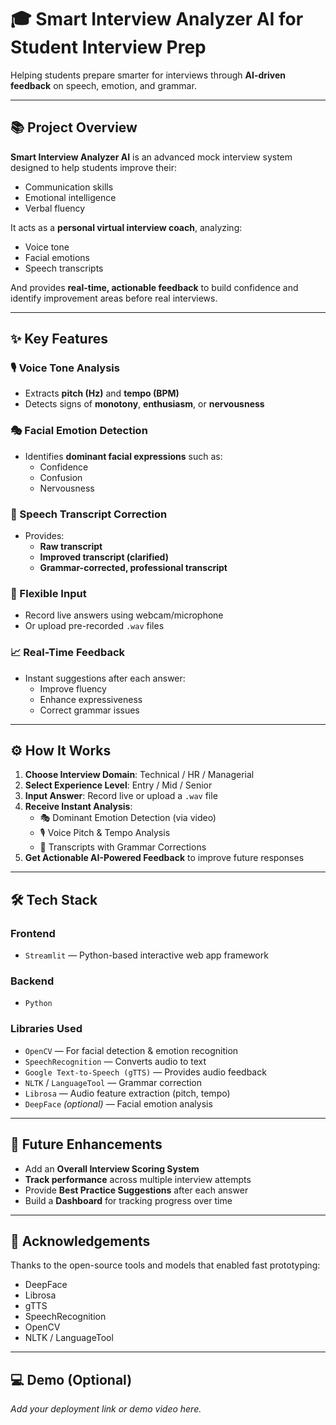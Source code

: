 # 🎓 Smart Interview Analyzer AI for Student Interview Prep

Helping students prepare smarter for interviews through **AI-driven feedback** on speech, emotion, and grammar.

---

## 📚 Project Overview

**Smart Interview Analyzer AI** is an advanced mock interview system designed to help students improve their:

- Communication skills  
- Emotional intelligence  
- Verbal fluency  

It acts as a **personal virtual interview coach**, analyzing:

- Voice tone  
- Facial emotions  
- Speech transcripts  

And provides **real-time, actionable feedback** to build confidence and identify improvement areas before real interviews.

---

## ✨ Key Features

### 🎙 Voice Tone Analysis
- Extracts **pitch (Hz)** and **tempo (BPM)**
- Detects signs of **monotony**, **enthusiasm**, or **nervousness**

### 🎭 Facial Emotion Detection
- Identifies **dominant facial expressions** such as:
  - Confidence
  - Confusion
  - Nervousness

### 📝 Speech Transcript Correction
- Provides:
  - **Raw transcript**
  - **Improved transcript (clarified)**
  - **Grammar-corrected, professional transcript**

### 🔄 Flexible Input
- Record live answers using webcam/microphone
- Or upload pre-recorded `.wav` files

### 📈 Real-Time Feedback
- Instant suggestions after each answer:
  - Improve fluency
  - Enhance expressiveness
  - Correct grammar issues

---

## ⚙️ How It Works

1. **Choose Interview Domain**: Technical / HR / Managerial  
2. **Select Experience Level**: Entry / Mid / Senior  
3. **Input Answer**: Record live or upload a `.wav` file  
4. **Receive Instant Analysis**:
   - 🎭 Dominant Emotion Detection (via video)
   - 🎙 Voice Pitch & Tempo Analysis
   - 📝 Transcripts with Grammar Corrections
5. **Get Actionable AI-Powered Feedback** to improve future responses

---

## 🛠 Tech Stack

### Frontend
- `Streamlit` — Python-based interactive web app framework

### Backend
- `Python`

### Libraries Used
- `OpenCV` — For facial detection & emotion recognition
- `SpeechRecognition` — Converts audio to text
- `Google Text-to-Speech (gTTS)` — Provides audio feedback
- `NLTK` / `LanguageTool` — Grammar correction
- `Librosa` — Audio feature extraction (pitch, tempo)
- `DeepFace` *(optional)* — Facial emotion analysis

---

## 🚀 Future Enhancements

- Add an **Overall Interview Scoring System**
- **Track performance** across multiple interview attempts
- Provide **Best Practice Suggestions** after each answer
- Build a **Dashboard** for tracking progress over time

---

## 🙌 Acknowledgements

Thanks to the open-source tools and models that enabled fast prototyping:

- DeepFace  
- Librosa  
- gTTS  
- SpeechRecognition  
- OpenCV  
- NLTK / LanguageTool  

---

## 💻 Demo (Optional)

*Add your deployment link or demo video here.*
